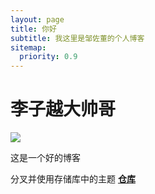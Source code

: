 ```yaml
---
layout: page
title: 你好
subtitle: 我这里是邹佐董的个人博客
sitemap:
  priority: 0.9
---
```

<h1>李子越大帅哥</h1>
<img src="{{ '/assets/img/pudhina.jpg' | prepend: site.baseurl }}" id="about-img">

<div id="describe-text">
	<p>这是一个好的博客</p>
	<p>分叉并使用存储库中的主题 <strong> <a href="https://github.com/knhash/Pudhina"> 仓库</a> </strong></p>
</div>
